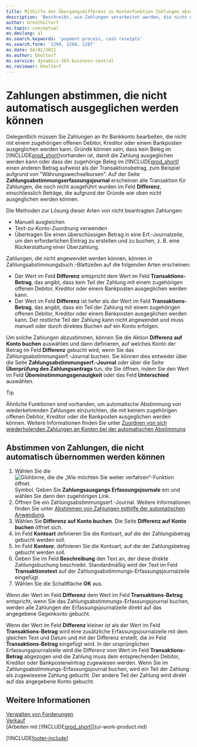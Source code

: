 ```yaml
---
title: Mithilfe der Übergangsdifferenz zu Kontenfunktion Zahlungen abzustimmen
description: 'Beschreibt, wie Zahlungen verarbeitet werden, die nicht mit einem Beleg ausgeglichen werden können - beispielsweise wenn ein Wechselkurs Beträge bucht, die sich unterscheiden.'
author: brentholtorf
ms.topic: conceptual
ms.devlang: al
ms.search.keywords: 'payment process, cash receipts'
ms.search.form: '1290, 1294, 1287'
ms.date: 04/01/2021
ms.author: bholtorf
ms.service: dynamics-365-business-central
ms.reviewer: bholtorf
---
```

# <a name="reconcile-payments-that-cannot-be-applied-automatically"></a>Zahlungen abstimmen, die nicht automatisch ausgeglichen werden können
Gelegentlich müssen Sie Zahlungen an Ihr Bankkonto bearbeiten, die nicht mit einem zugehörigen offenen Debitor, Kreditor oder einem Bankposten ausgeglichen werden kann. Gründe können sein, dass kein Beleg im [!INCLUDE[prod_short](includes/prod_short.md)]vorhanden ist, damit die Zahlung ausgeglichen werden kann oder dass der zugehörige Beleg im [!INCLUDE[prod_short](includes/prod_short.md)] einen anderen Betrag aufweist als der Transaktionsbetrag, zum Beispiel aufgrund von "Währungswechselkursen". Auf der Seite **Zahlungsabstimmungserfassungsjournal** erscheinen alle Transaktion für Zahlungen, die noch nicht ausgeführt wurden im Feld **Differenz**, einschliesslich Beträge, die aufgrund der Gründe wie oben nicht ausgeglichen werden können.

Die Methoden zur Lösung dieser Arten von nicht beantragten Zahlungen:
* Manuell ausgleichen
* Text-zu-Konto-Zuordnung verwenden
* Übertragen Sie einen überschüssigen Betrag in eine Erf.-Journalzeile, um den erforderlichen Eintrag zu erstellen und zu buchen, z. B. eine Rückerstattung einer Überzahlung.

Zahlungen, die nicht angewendet werden können, können in Zahlungsabstimmungsbuch.-Blattzeilen auf die folgenden Arten erscheinen:

* Der Wert im Feld **Differenz** entspricht dem Wert im Feld **Transaktions-Betrag**, das angibt, dass kein Teil der Zahlung mit einem zugehörigen offenen Debitor, Kreditor oder einem Bankposten ausgeglichen werden kann.
* Der Wert im Feld **Differenz** ist tiefer als der Wert im Feld **Transaktions-Betrag**, das angibt, dass ein Teil der Zahlung mit einem zugehörigen offenen Debitor, Kreditor oder einem Bankposten ausgeglichen werden kann. Der restliche Teil der Zahlung kann nicht angewendet und muss manuell oder durch direktes Buchen auf ein Konto erfolgen.

Um solche Zahlungen abzustimmen, können Sie die Aktion **Differenz auf Konto buchen** auswählen und dann definieren, auf welches Konto der Betrag im Feld **Differenz** gebucht wird, wenn Sie das Zahlungsabstimmungserf.-Journal buchen. Sie können dies entweder über die Seite **Zahlungsabstimmungserf.-Journal** oder über die Seite **Überprüfung des Zahlungsantrags** tun, die Sie öffnen, indem Sie den Wert im Feld **Übereinstimmungsgenauigkeit** oder das Feld **Unterschied** auswählen.

> [!TIP]  
>   Ähnliche Funktionen sind vorhanden, um automatische Abstimmung von wiederkehrenden Zahlungen einzurichten, die mit keinem zugehörigen offenen Debitor, Kreditor oder die Bankposten ausgeglichen werden können. Weitere Informationen finden Sie unter [Zuordnen von sich wiederholenden Zahlungen an Konten bei der automatischen Abstimmung](receivables-how-map-text-recurring-payments-accounts-auto-reconcilliation.md)

## <a name="to-reconcile-payments-that-cannot-be-applied-automatically"></a>Abstimmen von Zahlungen, die nicht automatisch übernommen werden können
1. Wählen Sie die ![Glühbirne, die die „Wie möchten Sie weiter verfahren“-Funktion öffnet.](media/ui-search/search_small.png "Tell me-Funktion") Symbol. Geben Sie **Zahlungsausgangs Erfassungsjournale** ein und wählen Sie dann den zugehörigen Link.
2. Öffnen Sie ein Zahlungsabstimmungserf.-Journal. Weitere Informationen finden Sie unter [Abstimmen von Zahlungen mithilfe der automatischen Anwendung](receivables-how-reconcile-payments-auto-application.md).
3. Wählen Sie **Differenz auf Konto buchen**. Die Seite **Differenz auf Konto buchen** öffnet sich.
4. Im Feld **Kontoart** definieren Sie die Kontoart, auf die der Zahlungsbetrag gebucht werden soll.
5. Im Feld **Kontonr.** definieren Sie die Kontoart, auf die der Zahlungsbetrag gebucht werden soll.
6. Geben Sie im Feld **Beschreibung** den Text an, der diese direkte Zahlungsbuchung beschreibt. Standardmäßig wird der Text im Feld **Transaktionstext** auf der Zahlungsabstimmungs-Erfassungsjournalzeile eingefügt.
7. Wählen Sie die Schaltfläche **OK** aus.

Wenn der Wert im Feld **Differenz** dem Wert im Feld **Transaktions-Betrag** entspricht, wenn Sie das Zahlungsabstimmungs-Erfassungsjournal buchen, werden alle Zahlungen der Erfassungsjournalzeile direkt auf das angegebene Gegenkonto gebucht.

Wenn der Wert im Feld **Differenz** kleiner ist als der Wert im Feld **Transaktions-Betrag** wird eine zusätzliche Erfassungsjournalzeile mit dem gleichen Text und Datum und mit der Differenz erstellt, die im Feld **Transaktions-Betrag** eingefügt wird. In der ursprünglichen Erfassungsjournalzeile wird die Differenz vom Wert im Feld **Transaktions-Betrag** abgezogen und die Zahlung muss dem entsprechenden Debitor, Kreditor oder Bankposteneintrag zugewiesen werden. Wenn Sie im Zahlungsabstimmungs-Erfassungsjournal buchen, wird ein Teil der Zahlung als zugewiesene Zahlung gebucht. Der andere Teil der Zahlung wird direkt auf das angegebene Konto gebucht.

## <a name="see-also"></a>Weitere Informationen
[Verwalten von Forderungen](receivables-manage-receivables.md)  
[Verkauf](sales-manage-sales.md)  
[Arbeiten mit [!INCLUDE[prod_short](includes/prod_short.md)]](ui-work-product.md)


[!INCLUDE[footer-include](includes/footer-banner.md)]
